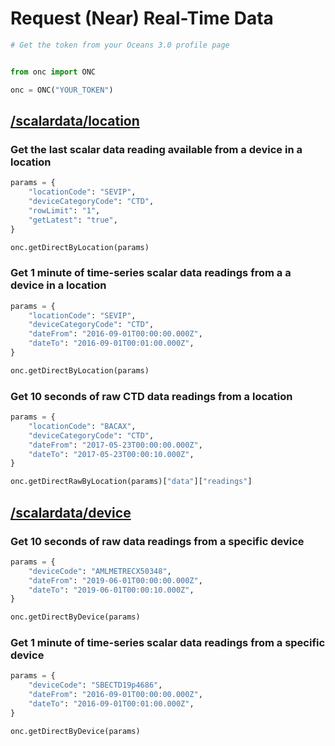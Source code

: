 # Request (Near) Real-Time Data

```python
# Get the token from your Oceans 3.0 profile page


from onc import ONC

onc = ONC("YOUR_TOKEN")
```

## [/scalardata/location](https://data.oceannetworks.ca/OpenAPI#get-/scalardata/location)

### Get the last scalar data reading available from a device in a location

```python
params = {
    "locationCode": "SEVIP",
    "deviceCategoryCode": "CTD",
    "rowLimit": "1",
    "getLatest": "true",
}

onc.getDirectByLocation(params)
```

### Get 1 minute of time-series scalar data readings from a a device in a location

```python
params = {
    "locationCode": "SEVIP",
    "deviceCategoryCode": "CTD",
    "dateFrom": "2016-09-01T00:00:00.000Z",
    "dateTo": "2016-09-01T00:01:00.000Z",
}

onc.getDirectByLocation(params)
```

### Get 10 seconds of raw CTD data readings from a location

```python
params = {
    "locationCode": "BACAX",
    "deviceCategoryCode": "CTD",
    "dateFrom": "2017-05-23T00:00:00.000Z",
    "dateTo": "2017-05-23T00:00:10.000Z",
}

onc.getDirectRawByLocation(params)["data"]["readings"]
```

## [/scalardata/device](https://data.oceannetworks.ca/OpenAPI#get-/scalardata/device)

### Get 10 seconds of raw data readings from a specific device

```python
params = {
    "deviceCode": "AMLMETRECX50348",
    "dateFrom": "2019-06-01T00:00:00.000Z",
    "dateTo": "2019-06-01T00:00:10.000Z",
}

onc.getDirectByDevice(params)
```

### Get 1 minute of time-series scalar data readings from a specific device

```python
params = {
    "deviceCode": "SBECTD19p4686",
    "dateFrom": "2016-09-01T00:00:00.000Z",
    "dateTo": "2016-09-01T00:01:00.000Z",
}

onc.getDirectByDevice(params)
```
